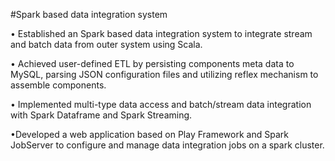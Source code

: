 #Spark based data integration system

• Established an Spark based data integration system to integrate stream and batch data from outer system using Scala.

• Achieved user-defined ETL by persisting components meta data to MySQL, parsing JSON configuration files and
utilizing reflex mechanism to assemble components.


• Implemented multi-type data access and batch/stream data integration with Spark Dataframe and Spark Streaming. 

•Developed a web application based on Play Framework and Spark JobServer to configure and manage data
integration jobs on a spark cluster.
